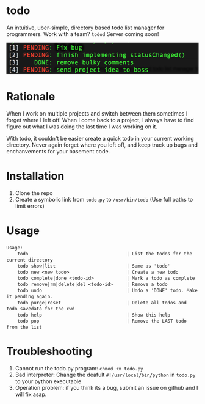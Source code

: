 todo
====

An intuitive, uber-simple, directory based todo list manager for programmers.
Work with a team? `todod` Server coming soon!

![Todo in action](/screenshot.png)

Rationale
====
When I work on multiple projects and switch between them sometimes I forget
where I left off. When I come back to a project, I always have to find
figure out what I was doing the last time I was working on it.

With todo, it couldn't be easier create a quick todo in your current working directory.
Never again forget where you left off, and keep track up bugs and enchanvements for your
basement code.

Installation
=====
1. Clone the repo
2. Create a symbolic link from `todo.py` to `/usr/bin/todo` (Use full paths to limit errors)

Usage
=====
```
Usage:
	todo                                    | List the todos for the current directory
	todo show|list                          | Same as 'todo'
	todo new <new todo>                     | Create a new todo
	todo complete|done <todo-id>            | Mark a todo as complete
	todo remove|rm|delete|del <todo-id>     | Remove a todo
	todo undo                               | Undo a 'DONE' todo. Make it pending again.
	todo purge|reset                        | Delete all todos and todo savedata for the cwd
	todo help                               | Show this help
	todo pop                                | Remove the LAST todo from the list
```

Troubleshooting
=====
1. Cannot run the todo.py program: `chmod +x todo.py`
2. Bad interpreter: Change the deafult `#!/usr/local/bin/python` in `todo.py` to your python executable
3. Operation problem: if you think its a bug, submit an issue on github and I will fix asap.
